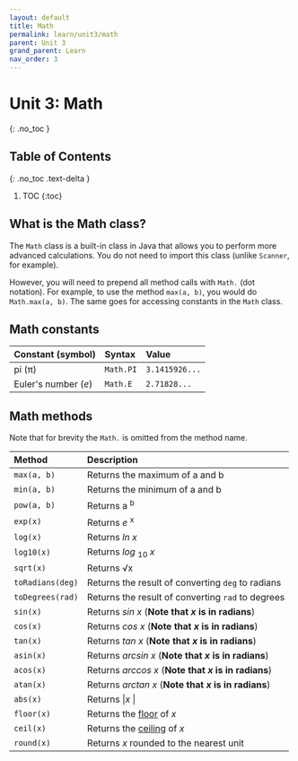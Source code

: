 ```yaml
---
layout: default
title: Math
permalink: learn/unit3/math
parent: Unit 3
grand_parent: Learn
nav_order: 3
---
```


<!-- prettier-ignore-start -->

# Unit 3: Math
{: .no_toc }

## Table of Contents
{: .no_toc .text-delta }

1. TOC
{:toc}

<!-- prettier-ignore-end -->

## What is the Math class?

The `Math` class is a built-in class in Java that allows you to perform more
advanced calculations. You do not need to import this class (unlike `Scanner`,
for example).

However, you will need to prepend all method calls with `Math.` (dot notation).
For example, to use the method `max(a, b)`, you would do `Math.max(a, b)`. The
same goes for accessing constants in the `Math` class.

## Math constants

| Constant (symbol)    | Syntax    | Value          |
| :------------------- | :-------- | :------------- |
| pi (π)               | `Math.PI` | `3.1415926...` |
| Euler's number (_e_) | `Math.E`  | `2.71828...`   |

## Math methods

Note that for brevity the `Math.` is omitted from the method name.

| Method           | Description                                                                               |
| :--------------- | :---------------------------------------------------------------------------------------- |
| `max(a, b)`      | Returns the maximum of a and b                                                            |
| `min(a, b)`      | Returns the minimum of a and b                                                            |
| `pow(a, b)`      | Returns a <sup>b</sup>                                                                    |
| `exp(x)`         | Returns _e_ <sup>x</sup>                                                                  |
| `log(x)`         | Returns _ln x_                                                                            |
| `log10(x)`       | Returns _log_ <sub>10</sub> _x_                                                           |
| `sqrt(x)`        | Returns √x                                                                                |
| `toRadians(deg)` | Returns the result of converting `deg` to radians                                         |
| `toDegrees(rad)` | Returns the result of converting `rad` to degrees                                         |
| `sin(x)`         | Returns _sin x_ (**Note that _x_ is in radians**)                                         |
| `cos(x)`         | Returns _cos x_ (**Note that _x_ is in radians**)                                         |
| `tan(x)`         | Returns _tan x_ (**Note that _x_ is in radians**)                                         |
| `asin(x)`        | Returns _arcsin x_ (**Note that _x_ is in radians**)                                      |
| `acos(x)`        | Returns _arccos x_ (**Note that _x_ is in radians**)                                      |
| `atan(x)`        | Returns _arctan x_ (**Note that _x_ is in radians**)                                      |
| `abs(x)`         | Returns \|_x_ \|                                                                          |
| `floor(x)`       | Returns the [floor](https://www.mathsisfun.com/sets/function-floor-ceiling.html) of _x_   |
| `ceil(x)`        | Returns the [ceiling](https://www.mathsisfun.com/sets/function-floor-ceiling.html) of _x_ |
| `round(x)`       | Returns _x_ rounded to the nearest unit                                                   |
